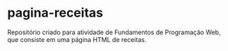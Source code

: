 # pagina-receitas
Repositório criado para atividade de Fundamentos de Programação Web, que consiste em uma página HTML de receitas. 
